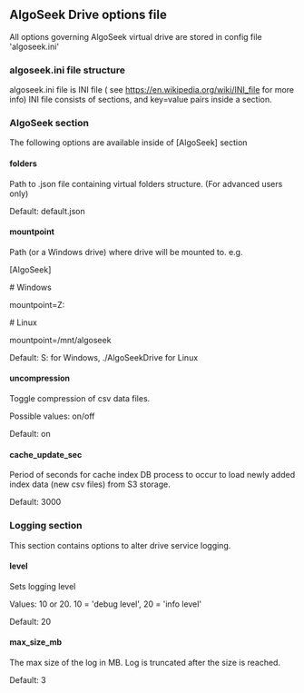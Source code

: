 ## AlgoSeek Drive options file

All options governing AlgoSeek virtual drive are stored in config file 'algoseek.ini'

### algoseek.ini file structure

algoseek.ini file is INI file ( see https://en.wikipedia.org/wiki/INI_file for more info)
INI file consists of sections, and key=value pairs inside a section.

### AlgoSeek section

The following options are available inside of \[AlgoSeek\] section

#### folders
Path to .json file containing virtual folders structure. (For advanced users only)

Default: default.json

#### mountpoint
Path (or a Windows drive) where drive will be mounted to. e.g.

\[AlgoSeek\]

\# Windows

mountpoint=Z: 

\# Linux

mountpoint=/mnt/algoseek 

Default: S: for Windows, ./AlgoSeekDrive for Linux

#### uncompression
Toggle compression of csv data files. 

Possible values: on/off

Default: on

#### cache_update_sec
Period of seconds for cache index DB process to occur to load newly added index data (new csv files) from S3 storage.

Default: 3000 

### Logging section

This section contains options to alter drive service logging.

#### level
Sets logging level

Values: 10 or 20. 10 = 'debug level', 20 = 'info level'

Default: 20

#### max_size_mb
The max size of the log in MB. Log is truncated after the size is reached.

Default: 3